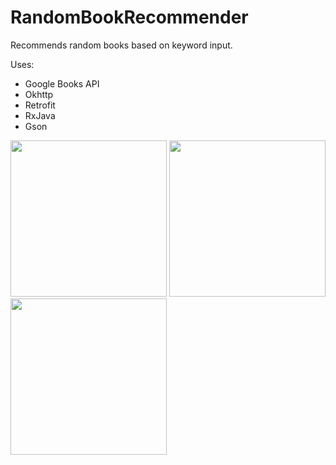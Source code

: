 # RandomBookRecommender
Recommends random books based on keyword input.

Uses:
- Google Books API
- Okhttp
- Retrofit
- RxJava
- Gson


<p>
  <img src="../master/screenshots/1.png" width="250"/>
  <img src="../master/screenshots/2.png" width="250"/>
  <img src="../master/screenshots/3.png" width="250"/>
</p>
